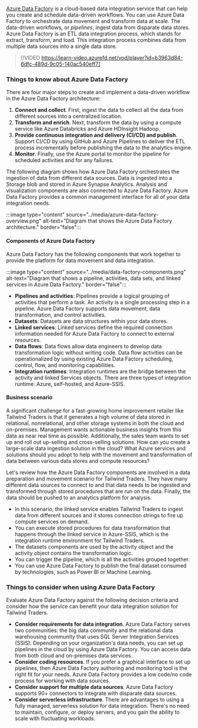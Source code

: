 [Azure Data Factory](/azure/data-factory/introduction) is a cloud-based data integration service that can help you create and schedule data-driven workflows. You can use Azure Data Factory to orchestrate data movement and transform data at scale. The data-driven workflows, or *pipelines*, ingest data from disparate data stores. Azure Data Factory is an ETL data integration process, which stands for extract, transform, and load. This integration process combines data from multiple data sources into a single data store.

> [!VIDEO https://learn-video.azurefd.net/vod/player?id=b3963d84-6dfc-489d-9c05-140ac540eff7]

### Things to know about Azure Data Factory

There are four major steps to create and implement a data-driven workflow in the Azure Data Factory architecture:

1. **Connect and collect**. First, ingest the data to collect all the data from different sources into a centralized location.
2. **Transform and enrich**. Next, transform the data by using a compute service like Azure Databricks and Azure HDInsight Hadoop.
3. **Provide continuous integration and delivery (CI/CD) and publish**. Support CI/CD by using GitHub and Azure Pipelines to deliver the ETL process incrementally before publishing the data to the analytics engine.
4. **Monitor**. Finally, use the Azure portal to monitor the pipeline for scheduled activities and for any failures.

The following diagram shows how Azure Data Factory orchestrates the ingestion of data from different data sources. Data is ingested into a Storage blob and stored in Azure Synapse Analytics. Analysis and visualization components are also connected to Azure Data Factory. Azure Data Factory provides a common management interface for all of your data integration needs.

:::image type="content" source="../media/azure-data-factory-overview.png" alt-text="Diagram that shows the Azure Data Factory architecture." border="false":::

#### Components of Azure Data Factory

Azure Data Factory has the following components that work together to provide the platform for data movement and data integration.

:::image type="content" source="../media/data-factory-components.png" alt-text="Diagram that shows a pipeline, activities, data sets, and linked services in Azure Data Factory." border="false":::

- **Pipelines and activities**: Pipelines provide a logical grouping of activities that perform a task. An activity is a single processing step in a pipeline. Azure Data Factory supports data movement, data transformation, and control activities.
- **Datasets**: Datasets are data structures within your data stores.
- **Linked services**: Linked services define the required connection information needed for Azure Data Factory to connect to external resources.
- **Data flows**: Data flows allow data engineers to develop data transformation logic without writing code. Data flow activities can be operationalized by using existing Azure Data Factory scheduling, control, flow, and monitoring capabilities.
- **Integration runtimes**: Integration runtimes are the bridge between the activity and linked Services objects. There are three types of integration runtime: Azure, self-hosted, and Azure-SSIS.

#### Business scenario

A significant challenge for a fast-growing home improvement retailer like Tailwind Traders is that it generates a high volume of data stored in relational, nonrelational, and other storage systems in both the cloud and on-premises. Management wants actionable business insights from this data as near real time as possible. Additionally, the sales team wants to set up and roll out up-selling and cross-selling solutions. How can you create a large-scale data ingestion solution in the cloud? What Azure services and solutions should you adopt to help with the movement and transformation of data between various data stores and compute resources?

Let's review how the Azure Data Factory components are involved in a data preparation and movement scenario for Tailwind Traders. They have many different data sources to connect to and that data needs to be ingested and transformed through stored procedures that are run on the data. Finally, the data should be pushed to an analytics platform for analysis.

- In this scenario, the linked service enables Tailwind Traders to ingest data from different sources and it stores connection strings to fire up compute services on demand.
- You can execute stored procedures for data transformation that happens through the linked service in Azure-SSIS, which is the integration runtime environment for Tailwind Traders.
- The datasets components are used by the activity object and the activity object contains the transformation logic.
- You can trigger the pipeline, which is all the activities grouped together.
- You can use Azure Data Factory to publish the final dataset consumed by technologies, such as Power BI or Machine Learning.

### Things to consider when using Azure Data Factory

Evaluate Azure Data Factory against the following decision criteria and consider how the service can benefit your data integration solution for Tailwind Traders.

- **Consider requirements for data integration**. Azure Data Factory serves two communities: the big data community and the relational data warehousing community that uses SQL Server Integration Services (SSIS). Depending on your organization's data needs, you can set up pipelines in the cloud by using Azure Data Factory. You can access data from both cloud and on-premises data services.
- **Consider coding resources**. If you prefer a graphical interface to set up pipelines, then Azure Data Factory authoring and monitoring tool is the right fit for your needs. Azure Data Factory provides a low code/no code process for working with data sources.
- **Consider support for multiple data sources**. Azure Data Factory supports 90+ connectors to integrate with disparate data sources.
- **Consider serverless infrastructure**. There are advantages to using a fully managed, serverless solution for data integration. There's no need to maintain, configure, or deploy servers, and you gain the ability to scale with fluctuating workloads.
